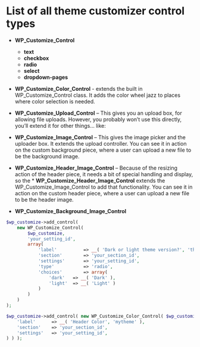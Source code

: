 
# List of all theme customizer control types #
* **WP_Customize_Control**
  * **text**
  * **checkbox**
  * **radio**
  * **select**
  * **dropdown-pages**

* **WP_Customize_Color_Control** - extends the built in WP_Customize_Control class. It adds the color wheel jazz to places where color selection is needed.
* **WP_Customize_Upload_Control** – This gives you an upload box, for allowing file uploads. However, you probably won’t use this directly, you’ll extend it for other things… like:
* **WP_Customize_Image_Control** – This gives the image picker and the uploader box. It extends the upload controller. You can see it in action on the custom background piece, where a user can upload a new file to be the background image.
* **WP_Customize_Header_Image_Control** – Because of the resizing action of the header piece, it needs a bit of special handling and display, so the * **WP_Customize_Header_Image_Control** extends the WP_Customize_Image_Control to add that functionality. You can see it in action on the custom header piece, where a user can upload a new file to be the header image.


* **WP_Customize_Background_Image_Control**

```php
$wp_customize->add_control(
    new WP_Customize_Control(
        $wp_customize,
        'your_setting_id',
        array(
            'label'          => __( 'Dark or light theme version?', 'theme_name' ),
            'section'        => 'your_section_id',
            'settings'       => 'your_setting_id',
            'type'           => 'radio',
            'choices'        => array(
                'dark'   => __( 'Dark' ),
                'light'  => __( 'Light' )
            )
        )
    )
);
```
```php
$wp_customize->add_control( new WP_Customize_Color_Control( $wp_customize, 'link_color', array(
	'label'      => __( 'Header Color', 'mytheme' ),
	'section'    => 'your_section_id',
	'settings'   => 'your_setting_id',
) ) );
```

